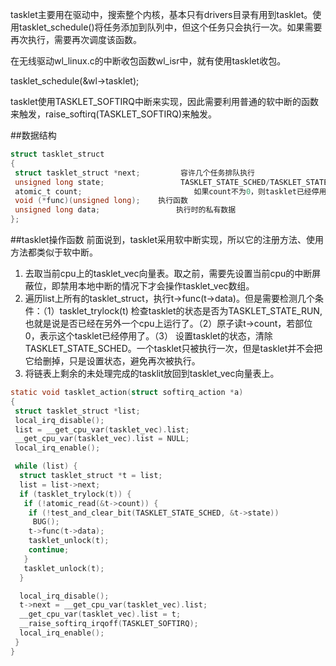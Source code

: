 tasklet主要用在驱动中，搜索整个内核，基本只有drivers目录有用到tasklet。使用tasklet_schedule()将任务添加到队列中，但这个任务只会执行一次。如果需要再次执行，需要再次调度该函数。

在无线驱动wl_linux.c的中断收包函数wl_isr中，就有使用tasklet收包。

tasklet_schedule(&wl->tasklet);

tasklet使用TASKLET_SOFTIRQ中断来实现，因此需要利用普通的软中断的函数来触发，raise_softirq(TASKLET_SOFTIRQ)来触发。

##数据结构
```c
struct tasklet_struct
{
 struct tasklet_struct *next;         容许几个任务排队执行
 unsigned long state;                 TASKLET_STATE_SCHED/TASKLET_STATE_RUN
 atomic_t count;                         如果count不为0，则tasklet已经停用。
 void (*func)(unsigned long);    执行函数
 unsigned long data;                 执行时的私有数据
};
```

##tasklet操作函数
前面说到，tasklet采用软中断实现，所以它的注册方法、使用方法都类似于软中断。
1. 去取当前cpu上的tasklet_vec向量表。取之前，需要先设置当前cpu的中断屏蔽位，即禁用本地中断的情况下才会操作tasklet_vec数组。
1. 遍历list上所有的tasklet_struct，执行t->func(t->data)。但是需要检测几个条件：（1）tasklet_trylock(t)  检查tasklet的状态是否为TASKLET_STATE_RUN, 也就是说是否已经在另外一个cpu上运行了。（2）原子读t->count，若部位0，表示这个tasklet已经停用了。（3） 设置tasklet的状态，清除TASKLET_STATE_SCHED。一个tasklet只被执行一次，但是tasklet并不会把它给删掉，只是设置状态，避免再次被执行。
1. 将链表上剩余的未处理完成的tasklit放回到tasklet_vec向量表上。
```c
static void tasklet_action(struct softirq_action *a)
{
 struct tasklet_struct *list; 
 local_irq_disable(); 
 list = __get_cpu_var(tasklet_vec).list;
 __get_cpu_var(tasklet_vec).list = NULL;
 local_irq_enable();

 while (list) {
  struct tasklet_struct *t = list;
  list = list->next; 
  if (tasklet_trylock(t)) { 
   if (!atomic_read(&t->count)) {
    if (!test_and_clear_bit(TASKLET_STATE_SCHED, &t->state))
     BUG();
    t->func(t->data);
    tasklet_unlock(t);
    continue;
   }
   tasklet_unlock(t);
  }

  local_irq_disable();
  t->next = __get_cpu_var(tasklet_vec).list;
  __get_cpu_var(tasklet_vec).list = t;
  __raise_softirq_irqoff(TASKLET_SOFTIRQ);
  local_irq_enable();
 }
}
```
